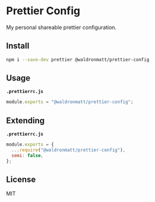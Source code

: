 # Prettier Config

My personal shareable prettier configuration.

## Install

```bash
npm i --save-dev prettier @waldronmatt/prettier-config
```

## Usage

**`.prettierrc.js`**

```js
module.exports = "@waldronmatt/prettier-config";
```

## Extending

**`.prettierrc.js`**

```js
module.exports = {
  ...require("@waldronmatt/prettier-config"),
  semi: false,
};
```

## License

MIT
